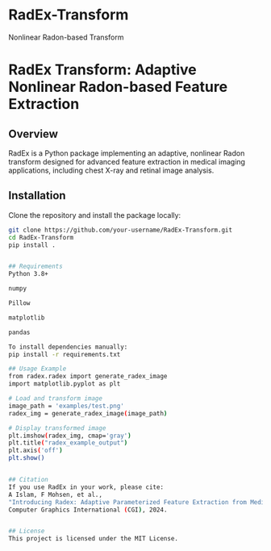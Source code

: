 # RadEx-Transform
Nonlinear Radon-based Transform

# RadEx Transform: Adaptive Nonlinear Radon-based Feature Extraction

## Overview
RadEx is a Python package implementing an adaptive, nonlinear Radon transform designed for advanced feature extraction in medical imaging applications, including chest X-ray and retinal image analysis.

## Installation
Clone the repository and install the package locally:

```bash
git clone https://github.com/your-username/RadEx-Transform.git
cd RadEx-Transform
pip install .


## Requirements
Python 3.8+

numpy

Pillow

matplotlib

pandas

To install dependencies manually:
pip install -r requirements.txt

## Usage Example
from radex.radex import generate_radex_image
import matplotlib.pyplot as plt

# Load and transform image
image_path = 'examples/test.png'
radex_img = generate_radex_image(image_path)

# Display transformed image
plt.imshow(radex_img, cmap='gray')
plt.title("radex_example_output")
plt.axis('off')
plt.show()


## Citation
If you use RadEx in your work, please cite:
A Islam, F Mohsen, et al., 
"Introducing Radex: Adaptive Parameterized Feature Extraction from Medical Images", 
Computer Graphics International (CGI), 2024.


## License
This project is licensed under the MIT License.


